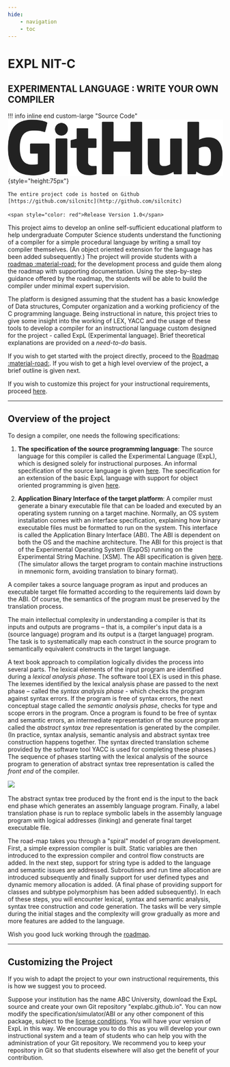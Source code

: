 ```yaml
---
hide:
    - navigation
    - toc
---
```

# EXPL NIT-C

## **EXPERIMENTAL LANGUAGE** : WRITE YOUR OWN COMPILER

!!! info inline end custom-large "Source Code"
    ![](img/GitHub-Logo.png){style="height:75px"}

    The entire project code is hosted on Github [https://github.com/silcnitc](http://github.com/silcnitc)

    <span style="color: red">Release Version 1.0</span>

This project aims to develop an online self-sufficient educational platform to help undergraduate Computer Science students understand the functioning of a compiler for a simple procedural language by writing a small toy compiler themselves. (An object oriented extension for the language has been added subsequently.) The project will provide students with a [roadmap :material-road:](./roadmap/index.md) for the development process and guide them along the roadmap with supporting documentation. Using the step-by-step guidance offered by the roadmap, the students will be able to build the compiler under minimal expert supervision.

The platform is designed assuming that the student has a basic knowledge of Data structures, Computer organization and a working proficiency of the C programming language. Being instructional in nature, this project tries to give some insight into the working of LEX, YACC and the usage of these tools to develop a compiler for an instructional language custom designed for the project - called ExpL (Experimental language). Brief theoretical explanations are provided on a _need-to-do_ basis.

If you wish to get started with the project directly, proceed to the [Roadmap :material-road:](./roadmap/index.md). If you wish to get a high level overview of the project, a brief outline is given next.

If you wish to customize this project for your instructional requirements, proceed [here](#customizing-the-project).

* * *

Overview of the project
-----------------------

To design a compiler, one needs the following specifications:

1. **The specification of the source programming language**: The source language for this compiler is called the Experimental Language (ExpL), which is designed solely for instructional purposes. An informal specification of the source language is given [here](expl.md). The specification for an extension of the basic ExpL language with support for object oriented programming is given [here](oexpl-specification.md).

2. **Application Binary Interface of the target platform**: A compiler must generate a binary executable file that can be loaded and executed by an operating system running on a target machine. Normally, an OS system installation comes with an interface specification, explaining how binary executable files must be formatted to run on the system. This interface is called the Application Binary Interface (ABI). The ABI is dependent on both the OS and the machine architecture. The ABI for this project is that of the Experimental Operating System (ExpOS) running on the Experimental String Machine. \[XSM\]. The ABI specification is given [here](./abi.md). (The simulator allows the target program to contain machine instructions in mnemonic form, avoiding translation to binary format).

A compiler takes a source language program as input and produces an executable target file formatted according to the requirements laid down by the ABI. Of course, the semantics of the program must be preserved by the translation process.

The main intellectual complexity in understanding a compiler is that its inputs and outputs are programs – that is, a compiler's input data is a (source language) program and its output is a (target language) program. The task is to systematically map each construct in the source program to semantically equivalent constructs in the target language.

A text book approach to compilation logically divides the process into several parts. The lexical elements of the input program are identified during a _lexical analysis phase_. The software tool LEX is used in this phase. The lexemes identified by the lexical analysis phase are passed to the next phase – called the _syntax analysis phase_ - which checks the program against syntax errors. If the program is free of syntax errors, the next conceptual stage called the _semantic analysis phase_, checks for type and scope errors in the program. Once a program is found to be free of syntax and semantic errors, an intermediate representation of the source program called the _abstract syntax tree_ representation is generated by the compiler. (In practice, syntax analysis, semantic analysis and abstract syntax tree construction happens together. The syntax directed translation scheme provided by the software tool YACC is used for completing these phases.) The sequence of phases starting with the lexical analysis of the source program to generation of abstract syntax tree representation is called the _front end_ of the compiler.

![](img/flowdiagram.png)

The abstract syntax tree produced by the front end is the input to the back end phase which generates an assembly language program. Finally, a label translation phase is run to replace symbolic labels in the assembly language program with logical addresses (linking) and generate final target executable file.

The road-map takes you through a "spiral" model of program development. First, a simple expression compiler is built. Static variables are then introduced to the expression compiler and control flow constructs are added. In the next step, support for string type is added to the language and semantic issues are addressed. Subroutines and run time allocation are introduced subsequently and finally support for user defined types and dynamic memory allocation is added. (A final phase of providing support for classes and subtype polymorphism has been added subsequently). In each of these steps, you will encounter lexical, syntax and semantic analysis, syntax tree construction and code generation. The tasks will be very simple during the initial stages and the complexity will grow gradually as more and more features are added to the language.

Wish you good luck working through the [roadmap](./roadmap/index.md).

* * *

## Customizing the Project

If you wish to adapt the project to your own instructional requirements, this is how we suggest you to proceed.

Suppose your institution has the name ABC University, download the ExpL source and create your own Git repository "explabc.github.io". You can now modify the specification/simulator/ABI or any other component of this package, subject to the [license conditions](./about/license.md). You will have your version of ExpL in this way. We encourage you to do this as you will develop your own instructional system and a team of students who can help you with the administration of your Git repository. We recommend you to keep your repository in Git so that students elsewhere will also get the benefit of your contribution.
